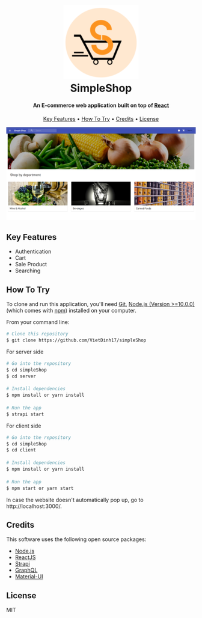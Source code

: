 <h1 align="center">
  <br>
  <a href="https://devpost.com/software/simpleshop"><img src="https://github.com/VietDinh17/simpleShop/blob/master/client/public/Pics/logo.PNG" alt="simpleShop" width="200"></a>
  <br>
    SimpleShop  
  <br>
</h1>

<h4 align="center">An E-commerce web application built on top of <a href="https://reactjs.org/" target="_blank">React</a></h4>

<p align="center">
  <a href="#key-features">Key Features</a> •
  <a href="#how-to-use">How To Try</a> •
  <a href="#credits">Credits</a> •
  <a href="#license">License</a>
</p>

![alt text](https://github.com/VietDinh17/simpleShop/blob/master/client/public/Pics/main-page.PNG)


## Key Features

* Authentication
* Cart
* Sale Product
* Searching

## How To Try

To clone and run this application, you'll need [Git](https://git-scm.com), [Node.js (Version >=10.0.0)](https://nodejs.org/en/download/) (which comes with [npm](http://npmjs.com)) installed on your computer.

From your command line:

```bash
# Clone this repository
$ git clone https://github.com/VietDinh17/simpleShop
```

For server side
```bash
# Go into the repository
$ cd simpleShop
$ cd server

# Install dependencies
$ npm install or yarn install

# Run the app
$ strapi start
```


For client side
```bash
# Go into the repository
$ cd simpleShop
$ cd client

# Install dependencies
$ npm install or yarn install 

# Run the app
$ npm start or yarn start
```
In case the website doesn't automatically pop up, go to http://localhost:3000/. 

## Credits

This software uses the following open source packages:

- [Node.js](https://nodejs.org/)
- [ReactJS](https://reactjs.org/)
- [Strapi](https://strapi.io/)
- [GraphQL](https://graphql.org/)
- [Material-UI](https://material-ui.com/)

## License

MIT

